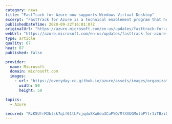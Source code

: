 ```yaml
---
category: news
title: "FastTrack for Azure now supports Windows Virtual Desktop"
excerpt: "FastTrack for Azure is a technical enablement program that helps customers with rapid and effective design and deployment of cloud solutions. "
publishedDateTime: 2020-09-22T16:01:07Z
originalUrl: "https://azure.microsoft.com/en-us/updates/fasttrack-for-azure-now-supports-windows-virtual-desktop/"
webUrl: "https://azure.microsoft.com/en-us/updates/fasttrack-for-azure-now-supports-windows-virtual-desktop/"
type: article
quality: 67
heat: 67
published: false

provider:
  name: Microsoft
  domain: microsoft.com
  images:
    - url: "https://everyday-cc.github.io/azure/assets/images/organizations/microsoft.com-50x50.jpg"
      width: 50
      height: 50

topics:
  - Azure

secured: "RzK5UfrMJblsk7qLf61tLPcjqduSXw6du3CaPYQ/MfXXUGMolbPYlr1iTBziD03+EXXHMr9Sz+fwN1wY21/vAOpLy//3bNKVrt3mmBIKd/7FdFfUefT+u328iJNqKQX+mrLtaEQZ0MY15u2dHPYfsQh7szch1ZFBCUbcOUe+FhZUBGPhLAX6ylgTh/JBHYD7vqfLoviSgk0FLjbq2q3TXvVki9QcPeCBnaSBhJrcLCGkHU8yPae3VZAwdUwcGQXpjEKIjlXW90/gwy6VjZY3pKWFK/t+MDdLlZu96BLEzoyqUxizgolR59y+orcy+V0v46O4kLgQYXZRhMtx0wGx9OkkbW5ddMy9Hvg181xndDM=;4QhPuUEQjGRmPvDki9SP0Q=="
---
```


